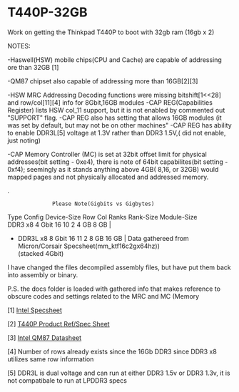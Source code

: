 # T440P-32GB
Work on getting the Thinkpad T440P to boot with 32gb ram (16gb x 2) 



NOTES:

-Haswell(HSW) mobile chips(CPU and Cache) are capable of addressing ore than 32GB [1]

-QM87 chipset also capable of addressing more than 16GB[2][3]

-HSW MRC Addressing Decoding functions were missing bitshift[1<<28] and row/col[11][4] info for 8Gbit,16GB modules
  -CAP REG(Capabilities Register) lists HSW col_11 support, but it is not enabled by commented out "SUPPORT" flag. 
  -CAP REG also has setting that allows 16GB modules (it was set by default, but may not be on other machines"
  -CAP REG has ability to enable DDR3L[5] voltage at 1.3V rather than DDR3 1.5V,( did not enable, just noting)
  
  -CAP Memory Controller (MC) is set at 32bit offset limit for physical addresses(bit setting - 0xe4), 
        there is note of 64bit capabilites(bit setting - 0xf4);  seemingly as it stands anything above 4GB( 8,16, or 32GB) would mapped pages and 
        not physically allocated and addressed memory. 

. 

                  Please Note(Gigbits vs Gigbytes)
  Type  Config  Device-Size   Row  Col   Ranks  Rank-Size  Module-Size    
  DDR3   x8      4 Gbit     16    10     2     4 GB       8 GB  |
   
* DDR3L  x8      8 Gbit     16    11     2     8 GB       16 GB |  Data gathereed from Micron/Corsair Specsheet(mm_ktf16c2gx64hz))  
              (stacked 4Gbit)


I have changed the files decompiled assembly files, but have put them back into assembly or binary.

P.S. the docs folder is loaded with gathered info that makes reference to obscure codes and settings related to the MRC and MC (Memory 

[1]
[Intel Specsheet](https://ark.intel.com/content/www/us/en/ark/products/75117/intel-core-i7-4700mq-processor-6m-cache-up-to-3-40-ghz.html)

[2]
[T440P Product Ref/Spec Sheet](https://psref.lenovo.com/syspool/Sys/PDF/withdrawnbook/ThinkPad_T440p.pdf)

[3]
[Intel QM87 Datasheet](https://www.intel.com/content/www/us/en/products/docs/chipsets/8-series-chipset-pch-datasheet.html)

[4] Number of rows already exists since the 16Gb DDR3 since DDR3 x8 utilizes same row information

[5] DDR3L is dual voltage and can run at either DDR3 1.5v or DDR3 1.3v, it is not compatibale to run at LPDDR3 specs
